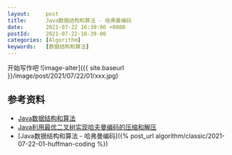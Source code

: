 ```yaml
---
layout:     post
title:      Java数据结构和算法 - 哈弗曼编码
date:       2021-07-22 16:39:06 +0800
postId:     2021-07-22-16-39-06
categories: [Algorithm]
keywords:   [数据结构和算法]
---
```


开始写作吧
![image-alter]({{ site.baseurl }}/image/post/2021/07/22/01/xxx.jpg)

## 参考资料

* [Java数据结构和算法](https://book.douban.com/subject/1144007/)
* [Java利用最优二叉树实现哈夫曼编码的压缩和解压](https://www.jianshu.com/p/a5975823b365)
* [Java数据结构和算法 - 哈弗曼编码]({% post_url algorithm/classic/2021-07-22-01-huffman-coding %})

